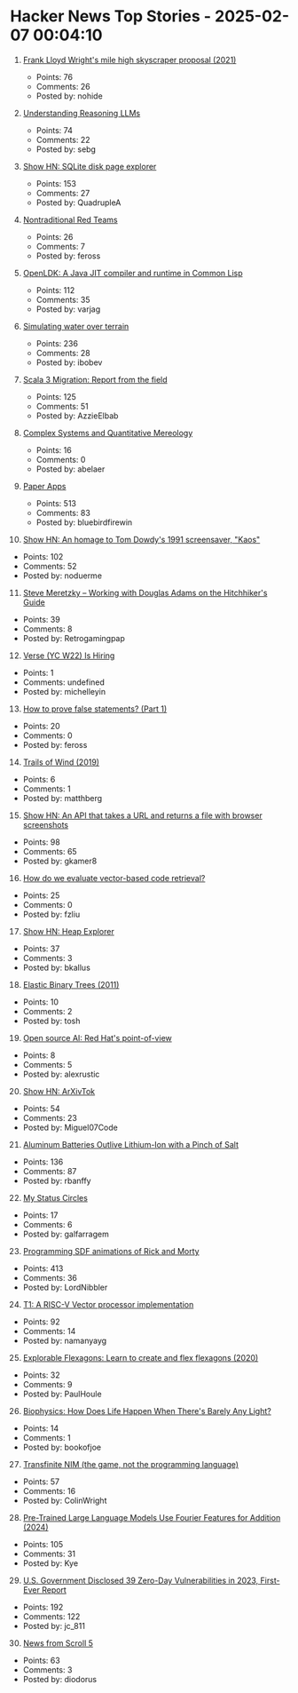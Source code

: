 # Hacker News Top Stories - 2025-02-07 00:04:10

1. [Frank Lloyd Wright's mile high skyscraper proposal (2021)](https://www.onverticality.com/blog/frank-lloyd-wright-mile-high-skyscraper)
   - Points: 76
   - Comments: 26
   - Posted by: nohide

2. [Understanding Reasoning LLMs](https://magazine.sebastianraschka.com/p/understanding-reasoning-llms)
   - Points: 74
   - Comments: 22
   - Posted by: sebg

3. [Show HN: SQLite disk page explorer](https://github.com/QuadrupleA/sqlite-page-explorer)
   - Points: 153
   - Comments: 27
   - Posted by: QuadrupleA

4. [Nontraditional Red Teams](https://zachholman.com/posts/red-teams)
   - Points: 26
   - Comments: 7
   - Posted by: feross

5. [OpenLDK: A Java JIT compiler and runtime in Common Lisp](https://github.com/atgreen/openldk)
   - Points: 112
   - Comments: 35
   - Posted by: varjag

6. [Simulating water over terrain](https://lisyarus.github.io/blog/posts/simulating-water-over-terrain.html)
   - Points: 236
   - Comments: 28
   - Posted by: ibobev

7. [Scala 3 Migration: Report from the field](https://blog.pierre-ricadat.com/scala-3-migration-report-from-the-field)
   - Points: 125
   - Comments: 51
   - Posted by: AzzieElbab

8. [Complex Systems and Quantitative Mereology](https://abeljansma.nl/2025/01/28/mereoPhysics.html)
   - Points: 16
   - Comments: 0
   - Posted by: abelaer

9. [Paper Apps](https://gladdendesign.com/collections/paper-apps)
   - Points: 513
   - Comments: 83
   - Posted by: bluebirdfirewin

10. [Show HN: An homage to Tom Dowdy's 1991 screensaver, "Kaos"](https://thestrikeagency.com/kaos/)
   - Points: 102
   - Comments: 52
   - Posted by: noduerme

11. [Steve Meretzky – Working with Douglas Adams on the Hitchhiker's Guide](https://spillhistorie.no/qa-with-game-designer-steve-meretzky/)
   - Points: 39
   - Comments: 8
   - Posted by: Retrogamingpap

12. [Verse (YC W22) Is Hiring](undefined)
   - Points: 1
   - Comments: undefined
   - Posted by: michelleyin

13. [How to prove false statements? (Part 1)](https://blog.cryptographyengineering.com/2025/02/04/how-to-prove-false-statements-part-1/)
   - Points: 20
   - Comments: 0
   - Posted by: feross

14. [Trails of Wind (2019)](https://trailsofwind.figures.cc/)
   - Points: 6
   - Comments: 1
   - Posted by: matthberg

15. [Show HN: An API that takes a URL and returns a file with browser screenshots](https://github.com/US-Artificial-Intelligence/scraper)
   - Points: 98
   - Comments: 65
   - Posted by: gkamer8

16. [How do we evaluate vector-based code retrieval?](https://blog.voyageai.com/2024/12/04/code-retrieval-eval/)
   - Points: 25
   - Comments: 0
   - Posted by: fzliu

17. [Show HN: Heap Explorer](https://github.com/heap-exploitation/heap-explorer)
   - Points: 37
   - Comments: 3
   - Posted by: bkallus

18. [Elastic Binary Trees (2011)](http://wtarreau.blogspot.com/2011/12/elastic-binary-trees-ebtree.html)
   - Points: 10
   - Comments: 2
   - Posted by: tosh

19. [Open source AI: Red Hat's point-of-view](https://www.redhat.com/en/blog/open-source-ai-red-hats-point-view)
   - Points: 8
   - Comments: 5
   - Posted by: alexrustic

20. [Show HN: ArXivTok](https://arxivtok.vercel.app/)
   - Points: 54
   - Comments: 23
   - Posted by: Miguel07Code

21. [Aluminum Batteries Outlive Lithium-Ion with a Pinch of Salt](https://spectrum.ieee.org/aluminum-battery)
   - Points: 136
   - Comments: 87
   - Posted by: rbanffy

22. [My Status Circles](https://www.overcomingbias.com/p/my-status-circles)
   - Points: 17
   - Comments: 6
   - Posted by: galfarragem

23. [Programming SDF animations of Rick and Morty](https://danielchasehooper.com/posts/code-animated-rick/)
   - Points: 413
   - Comments: 36
   - Posted by: LordNibbler

24. [T1: A RISC-V Vector processor implementation](https://github.com/chipsalliance/t1)
   - Points: 92
   - Comments: 14
   - Posted by: namanyayg

25. [Explorable Flexagons: Learn to create and flex flexagons (2020)](http://loki3.com/flex/explore/)
   - Points: 32
   - Comments: 9
   - Posted by: PaulHoule

26. [Biophysics: How Does Life Happen When There's Barely Any Light?](https://www.quantamagazine.org/how-does-life-happen-when-theres-barely-any-light-20250129/)
   - Points: 14
   - Comments: 1
   - Posted by: bookofjoe

27. [Transfinite NIM (the game, not the programming language)](https://jdh.hamkins.org/transfinite-nim/)
   - Points: 57
   - Comments: 16
   - Posted by: ColinWright

28. [Pre-Trained Large Language Models Use Fourier Features for Addition (2024)](https://arxiv.org/abs/2406.03445)
   - Points: 105
   - Comments: 31
   - Posted by: Kye

29. [U.S. Government Disclosed 39 Zero-Day Vulnerabilities in 2023, First-Ever Report](https://www.zetter-zeroday.com/u-s-government-disclosed-39-zero-day-vulnerabilities-in-2023-per-first-ever-report/)
   - Points: 192
   - Comments: 122
   - Posted by: jc_811

30. [News from Scroll 5](https://scrollprize.substack.com/p/exciting-news-from-scroll-5)
   - Points: 63
   - Comments: 3
   - Posted by: diodorus

